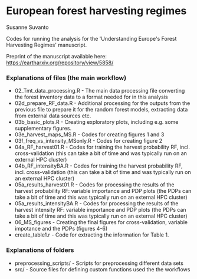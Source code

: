 # European forest harvesting regimes

Susanne Suvanto

Codes for running the analysis for the 'Understanding Europe's Forest Harvesting Regimes' manuscript.

Preprint of the manuscript available here: https://eartharxiv.org/repository/view/5858/

### Explanations of files (the main workflow)

* 02_Tmt_data_processing.R - The main data processing file converting the forest inventory data to a format needed for in this analysis
* 02d_prepare_RF_data.R - Additional processing for the outputs from the previous file to prepare it for the random forest models, extracting data from external data sources etc.
* 03b_basic_plots.R - Creating exploratory plots, including e.g. some supplementary figures.
* 03e_harvest_maps_MS.R - Codes for creating figures 1 and 3
* 03f_freq_vs_intensity_MSonly.R - Codes for creating figure 2
* 04a_RF_harvest01.R - Codes for training the harvest probability RF, incl. cross-validation (this can take a bit of time and was typically run on an external HPC cluster)
* 04b_RF_intensityBA.R - Codes for training the harvest probability RF, incl. cross-validation (this can take a bit of time and was typically run on an external HPC cluster)
* 05a_results_harvest01.R - Codes for processing the results of the harvest probability RF: variable importance and PDP plots (the PDPs can take a bit of time and this was typically run on an external HPC cluster)
* 05a_results_intensityBA.R - Codes for processing the results of the harvest intensity RF: variable importance and PDP plots (the PDPs can take a bit of time and this was typically run on an external HPC cluster)
* 06_MS_figures - Creating the final figures for cross-validation, variable impotance and the PDPs (figures 4-6)
* create_table1.r - Code for extracting the information for Table 1.

### Explanations of folders

* preprocessing_scripts/ - Scripts for preprocessing different data sets
* src/ - Source files for defining custom functions used the the workflows
